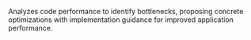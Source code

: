Analyzes code performance to identify bottlenecks, proposing concrete optimizations with implementation guidance for improved application performance.

